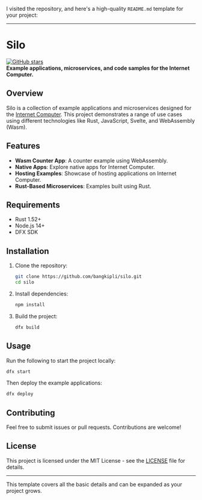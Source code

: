 I visited the repository, and here's a high-quality `README.md` template for your project:

---

# Silo

[![GitHub stars](https://img.shields.io/github/stars/bangkipli/silo?style=social)](https://github.com/bangkipli/silo)  
**Example applications, microservices, and code samples for the Internet Computer.**

## Overview
Silo is a collection of example applications and microservices designed for the [Internet Computer](https://dfinity.org). This project demonstrates a range of use cases using different technologies like Rust, JavaScript, Svelte, and WebAssembly (Wasm).

## Features
- **Wasm Counter App**: A counter example using WebAssembly.
- **Native Apps**: Explore native apps for Internet Computer.
- **Hosting Examples**: Showcase of hosting applications on Internet Computer.
- **Rust-Based Microservices**: Examples built using Rust.

## Requirements
- Rust 1.52+
- Node.js 14+
- DFX SDK

## Installation
1. Clone the repository:
    ```bash
    git clone https://github.com/bangkipli/silo.git
    cd silo
    ```
2. Install dependencies:
    ```bash
    npm install
    ```

3. Build the project:
    ```bash
    dfx build
    ```

## Usage
Run the following to start the project locally:
```bash
dfx start
```

Then deploy the example applications:
```bash
dfx deploy
```

## Contributing
Feel free to submit issues or pull requests. Contributions are welcome!

## License
This project is licensed under the MIT License - see the [LICENSE](LICENSE) file for details.

---

This template covers all the basic details and can be expanded as your project grows.
